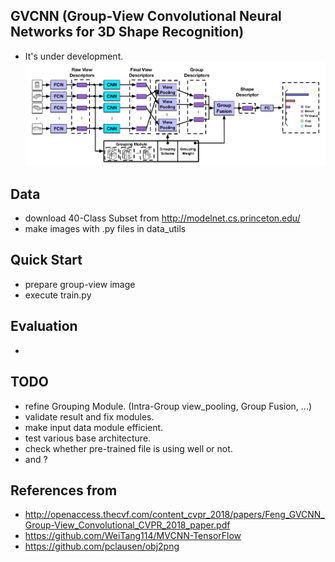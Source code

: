## GVCNN (Group-View Convolutional Neural Networks for 3D Shape Recognition)
- It's under development.
![](assets/gvcnn_framework.png)

## Data
- download 40-Class Subset from http://modelnet.cs.princeton.edu/
- make images with .py files in data_utils

## Quick Start
- prepare group-view image
- execute train.py

## Evaluation
-

## TODO
- refine Grouping Module. (Intra-Group view_pooling, Group Fusion, ...)
- validate result and fix modules.
- make input data module efficient.
- test various base architecture.
- check whether pre-trained file is using well or not.
- and ?

## References from
- http://openaccess.thecvf.com/content_cvpr_2018/papers/Feng_GVCNN_Group-View_Convolutional_CVPR_2018_paper.pdf
- https://github.com/WeiTang114/MVCNN-TensorFlow
- https://github.com/pclausen/obj2png
